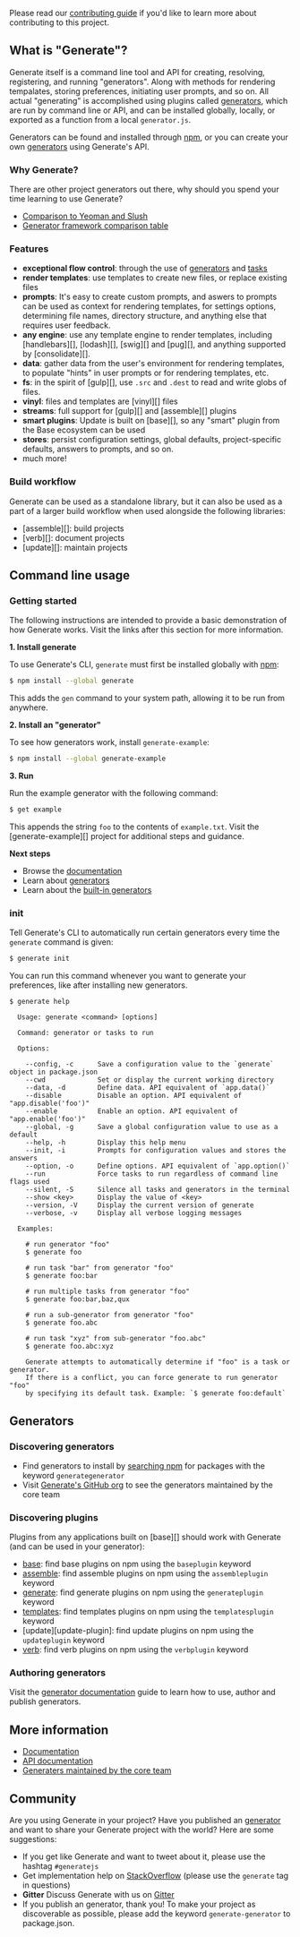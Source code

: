 Please read our [contributing guide](.github/contributing.md) if you'd like to learn more about contributing to this project.

## What is "Generate"?

Generate itself is a command line tool and API for creating, resolving, registering, and running "generators". Along with methods for rendering tempalates, storing preferences, initiating user prompts, and so on. All actual "generating" is accomplished using plugins called [generators](docs/generators.md), which are run by command line or API, and can be installed globally, locally, or exported as a function from a local `generator.js`.

Generators can be found and installed through [npm](https://www.npmjs.com/), or you can create your own [generators](docs/generators.md) using Generate's API.

### Why Generate?

There are other project generators out there, why should you spend your time learning to use Generate? 

- [Comparison to Yeoman and Slush](docs/why-use-generate.md)
- [Generator framework comparison table](docs/comparison-table.md)

### Features

* **exceptional flow control**: through the use of [generators](docs/generators.md) and [tasks](docs/tasks.md)
* **render templates**: use templates to create new files, or replace existing files 
* **prompts**: It's easy to create custom prompts, and aswers to prompts can be used as context for rendering templates, for settings options, determining file names, directory structure, and anything else that requires user feedback.
* **any engine**: use any template engine to render templates, including [handlebars][], [lodash][], [swig][] and [pug][], and anything supported by [consolidate][].
* **data**: gather data from the user's environment for rendering templates, to populate "hints" in user prompts or for rendering templates, etc.
* **fs**: in the spirit of [gulp][], use `.src` and `.dest` to read and write globs of files.
* **vinyl**: files and templates are [vinyl][] files
* **streams**: full support for [gulp][] and [assemble][] plugins
* **smart plugins**: Update is built on [base][], so any "smart" plugin from the Base ecosystem can be used
* **stores**: persist configuration settings, global defaults, project-specific defaults, answers to prompts, and so on.
* much more! 

### Build workflow

Generate can be used as a standalone library, but it can also be used as a part of a larger build workflow when used alongside the following libraries:

- [assemble][]: build projects
- [verb][]: document projects
- [update][]: maintain projects

## Command line usage
### Getting started

The following instructions are intended to provide a basic demonstration of how Generate works. Visit the links after this section for more information.

**1. Install generate**

To use Generate's CLI, `generate` must first be installed globally with [npm](https://www.npmjs.com/):

```sh
$ npm install --global generate
```

This adds the `gen` command to your system path, allowing it to be run from anywhere.

**2. Install an "generator"**

To see how generators work, install `generate-example`:

```sh
$ npm install --global generate-example
```

**3. Run**

Run the example generator with the following command:

```sh
$ get example
```

This appends the string `foo` to the contents of `example.txt`. Visit the [generate-example][] project for additional steps and guidance.

**Next steps**

- Browse the [documentation](docs)
- Learn about [generators](docs/generators.md)
- Learn about the [built-in generators](docs/cli/built-in-generators.md)

### init

Tell Generate's CLI to automatically run certain generators every time the `generate` command is given:

```sh
$ generate init
```

You can run this command whenever you want to generate your preferences, like after installing new generators.

```console
$ generate help

  Usage: generate <command> [options]

  Command: generator or tasks to run

  Options:

    --config, -c      Save a configuration value to the `generate` object in package.json
    --cwd             Set or display the current working directory
    --data, -d        Define data. API equivalent of `app.data()`
    --disable         Disable an option. API equivalent of "app.disable('foo')"
    --enable          Enable an option. API equivalent of "app.enable('foo')"
    --global, -g      Save a global configuration value to use as a default
    --help, -h        Display this help menu
    --init, -i        Prompts for configuration values and stores the answers
    --option, -o      Define options. API equivalent of `app.option()`
    --run             Force tasks to run regardless of command line flags used
    --silent, -S      Silence all tasks and generators in the terminal
    --show <key>      Display the value of <key>
    --version, -V     Display the current version of generate
    --verbose, -v     Display all verbose logging messages

  Examples:

    # run generator "foo"
    $ generate foo

    # run task "bar" from generator "foo"
    $ generate foo:bar

    # run multiple tasks from generator "foo"
    $ generate foo:bar,baz,qux

    # run a sub-generator from generator "foo"
    $ generate foo.abc

    # run task "xyz" from sub-generator "foo.abc"
    $ generate foo.abc:xyz

    Generate attempts to automatically determine if "foo" is a task or generator.
    If there is a conflict, you can force generate to run generator "foo"
    by specifying its default task. Example: `$ generate foo:default`
```

## Generators

### Discovering generators

* Find generators to install by [searching npm](https://www.npmjs.com/browse/keyword/generategenerator) for packages with the keyword `generategenerator`
* Visit [Generate's GitHub org](https://github.com/generate) to see the generators maintained by the core team

### Discovering plugins

Plugins from any applications built on [base][] should work with Generate (and can be used in your generator):

* [base][base-plugin]: find base plugins on npm using the `baseplugin` keyword
* [assemble][assemble-plugin]: find assemble plugins on npm using the `assembleplugin` keyword
* [generate][generate-plugin]: find generate plugins on npm using the `generateplugin` keyword
* [templates][templates-plugin]: find templates plugins on npm using the `templatesplugin` keyword
* [update][update-plugin]: find update plugins on npm using the `updateplugin` keyword
* [verb][verb-plugin]: find verb plugins on npm using the `verbplugin` keyword

### Authoring generators

Visit the [generator documentation](docs/generators.md) guide to learn how to use, author and publish generators.

## More information

* [Documentation](docs)
* [API documentation](docs/api)
* [Generaters maintained by the core team](https://github.com/generate)

## Community

Are you using Generate in your project? Have you published an [generator](docs/generators.md) and want to share your Generate project with the world? Here are some suggestions:

* If you get like Generate and want to tweet about it, please use the hashtag `#generatejs`
* Get implementation help on [StackOverflow](http://stackoverflow.com/questions/tagged/generate) (please use the `generate` tag in questions)
* **Gitter** Discuss Generate with us on [Gitter](https://gitter.im/generate)
* If you publish an generator, thank you! To make your project as discoverable as possible, please add the keyword `generate-generator` to package.json.

[assemble-plugin]: https://www.npmjs.com/browse/keyword/assembleplugin
[base-plugin]: https://www.npmjs.com/browse/keyword/baseplugin
[generate-plugin]: https://www.npmjs.com/browse/keyword/generateplugin
[generate-generator]: https://www.npmjs.com/browse/keyword/generate-generator
[getting-started]: https://github.com/generate/getting-started
[templates-plugin]: https://www.npmjs.com/browse/keyword/templatesplugin
[verb-plugin]: https://www.npmjs.com/browse/keyword/verbplugin
